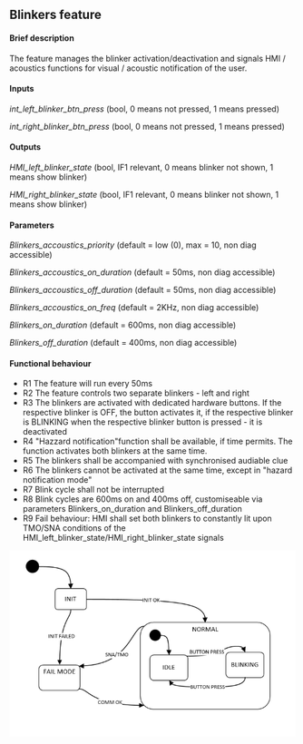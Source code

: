 ## Blinkers feature

#### Brief description
The feature manages the blinker activation/deactivation and signals HMI / acoustics functions for visual / acoustic notification of the user.

#### Inputs
_int_left_blinker_btn_press_  (bool, 0 means not pressed, 1 means pressed)

_int_right_blinker_btn_press_ (bool, 0 means not pressed, 1 means pressed)


#### Outputs
_HMI_left_blinker_state_ (bool, IF1 relevant, 0 means blinker not shown, 1 means show blinker)

_HMI_right_blinker_state_ (bool, IF1 relevant, 0 means blinker not shown, 1 means show blinker)


#### Parameters
_Blinkers_accoustics_priority_ (default = low (0), max = 10, non diag accessible)

_Blinkers_accoustics_on_duration_ (default = 50ms, non diag accessible)

_Blinkers_accoustics_off_duration_ (default = 50ms, non diag accessible)

_Blinkers_accoustics_on_freq_ (default = 2KHz, non diag accessible)

_Blinkers_on_duration_ (default = 600ms, non diag accessible)

_Blinkers_off_duration_ (default = 400ms, non diag accessible)


#### Functional behaviour
* R1 The feature will run every 50ms
* R2 The feature controls two separate blinkers - left and right
* R3 The blinkers are activated with dedicated hardware buttons. If the respective blinker is OFF, the button activates it, if the respective blinker is BLINKING when the respective blinker button is pressed - it is deactivated
* R4 "Hazzard notification"function shall be available, if time permits. The function activates both blinkers at the same time.
* R5 The blinkers shall be accompanied with synchronised audiable clue
* R6 The blinkers cannot be activated at the same time, except in "hazard notification mode"
* R7 Blink cycle shall not be interrupted
* R8 Blink cycles are 600ms on and 400ms off, customiseable via parameters Blinkers_on_duration and Blinkers_off_duration
* R9 Fail behaviour: HMI shall set both blinkers to constantly lit upon TMO/SNA conditions of the HMI_left_blinker_state/HMI_right_blinker_state signals


![alt text](https://github.com/VisteonSofia/practice2/raw/master/requirements/img/blinkers_state_machine.PNG "Blinkers")

